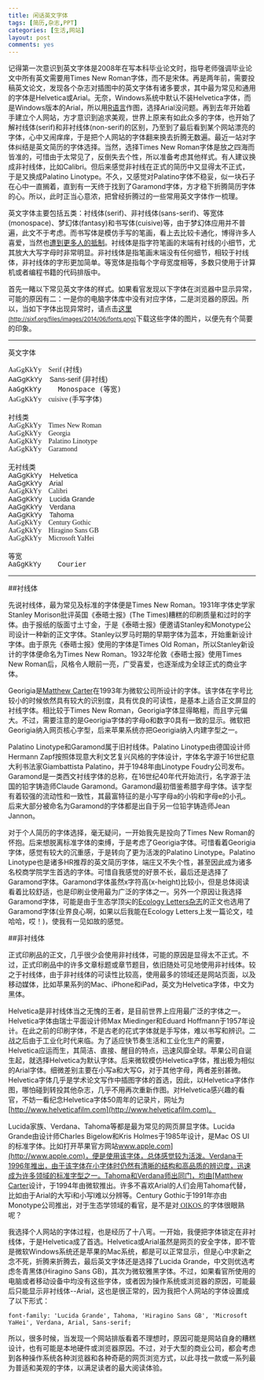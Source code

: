 ```yaml
---
title: 闲话英文字体
tags: [简历,杂志,PPT]
categories: [生活,网站]
layout: post
comments: yes
---
```


记得第一次意识到英文字体是2008年在写本科毕业论文时，指导老师强调毕业论文中所有英文需要用Times New Roman字体，而不是宋体。再是两年前，需要投稿英文论文，发现各个杂志对插图中的英文字体有诸多要求，其中最为常见和通用的字体是Helvetica或Arial。无奈，Windows系统中默认不装Helvetica字体，而是Windows版本的Arial，所以用[R语言](http://www.r-project.org)作图，选择Arial没问题。再到去年开始着手建立个人网站，方才意识到追求美观，世界上原来有如此众多的字体，也开始了解衬线体(serif)和非衬线体(non-serif)的区别，乃至到了最后看到某个网站漂亮的字体，心中又闹痒痒，于是把个人网站的字体翻来换去折腾无数遍。最近一站对字体纠结是英文简历的字体选择。当然，选择Times New Roman字体是放之四海而皆准的，可惜由于太常见了，反倒失去个性，所以准备考虑其他样式。有人建议换成非衬线体，比如Calibri。但后来感觉非衬线在正式的简历中又显得太不正式，于是又换成Palatino Linotype。不久，又感觉对Palatino字体不稳妥，似一块石子在心中一直搁着，直到有一天终于找到了Garamond字体，方才稳下折腾简历字体的心。所以，此时正当心意浓，把曾经折腾过的一些常用英文字体作一梳理。

英文字体主要包括五类：衬线体(serif)、非衬线体(sans-serif)、等宽体(monospace)、梦幻体(fantasy)和书写体(cuisive)等，由于梦幻体应用并不普遍，此文不于考虑。而书写体是模仿手写的笔画，看上去比较卡通化，博得许多人喜爱，当然也[遭到更多人的抵制](http://zh.wikipedia.org/zh-cn/Comic_Sans)。衬线体是指字符笔画的末端有衬线的小细节，尤其放大大写字母时非常明显。非衬线体是指笔画末端没有任何细节，相较于衬线体，非衬线体的字形更加简单。等宽体是指每个字母宽度相等，多数只使用于计算机或者编程书籍的代码排版中。

首先一睹以下常见英文字体的样式。如果看官发现以下字体在浏览器中显示异常，可能的原因有二：一是你的电脑字体库中没有对应字体，二是浏览器的原因。所以，当如下字体出现异常时，请点击[这里<small>(http://sixf.org/files/images/2014/06/fonts.png)</small>](http://sixf.org/files/images/2014/06/fonts.png)下载这些字体的图片，以便先有个简要的印象。

-------
英文字体   
<div style="font-family: serif;"> AaGgKkYy  &nbsp;&nbsp;  Serif (衬线) </div>
<div style="font-family: Sans-serif;"> AaGgKkYy   &nbsp;&nbsp; Sans-serif (非衬线) </div>
<div style="font-family: monospace;"> AaGgKkYy   &nbsp;&nbsp; Monospace (等宽) </div>
<div style="font-family: cuisive, 'Comic Sans MS';"> AaGgKkYy   &nbsp;&nbsp; cuisive (手写字体) </div>
<br/>
衬线类
<div style="font-family: 'Times New Roman', serif;"> AaGgKkYy   &nbsp;&nbsp; Times New Roman </div>
<div style="font-family: Georgia, serif;"> AaGgKkYy  &nbsp;&nbsp;  Georgia </div>
<div style="font-family: 'Palatino Linotype', serif;"> AaGgKkYy  &nbsp;&nbsp;  Palatino Linotype </div>
<div style="font-family: Garamond, serif;"> AaGgKkYy  &nbsp;&nbsp;  Garamond </div>
<br/>
无衬线类
<div style="font-family: Helvetica, sans-serif;"> AaGgKkYy   &nbsp;&nbsp; Helvetica </div>
<div style="font-family: Arial, sans-serif;"> AaGgKkYy  &nbsp;&nbsp;  Arial </div>
<div style="font-family: Calibri;"> AaGgKkYy   &nbsp;&nbsp; Calibri </div>
<div style="font-family: 'Lucida Grande', sans-serif;"> AaGgKkYy   &nbsp;&nbsp; Lucida Grande </div>
<div style="font-family: Verdana,sans-serif;"> AaGgKkYy   &nbsp;&nbsp; Verdana </div>
<div style="font-family: Tahoma, sans-serif;"> AaGgKkYy   &nbsp;&nbsp; Tahoma </div>
<div style="font-family: 'Century Gothic';"> AaGgKkYy   &nbsp;&nbsp; Century Gothic </div>
<div style="font-family: 'Hiragino Sans GB';"> AaGgKkYy   &nbsp;&nbsp; Hiragino Sans GB </div>
<div style="font-family: 'Microsoft YaHei';"> AaGgKkYy   &nbsp;&nbsp; Microsoft YaHei </div>
<br/>
等宽
<div style="font-family: courier;"> AaGgKkYy   &nbsp;&nbsp; Courier </div>

-----------

##衬线体

先说衬线体，最为常见及标准的字体便是Times New Roman。1931年字体史学家Stanley Morison批评英国《泰晤士报》(The Times)糟糕的印刷质量和过时的字体。由于报纸的版面寸土寸金，于是《泰晤士报》便邀请Stanley和Monotype公司设计一种新的正文字体。Stanley以罗马时期的早期字体为蓝本，开始重新设计字体。由于原先《泰晤士报》使用的字体是Times Old Roman，所以Stanley新设计的字体便命名为Times New Roman。1932年伦敦《泰晤士报》使用Times New Roman后，风格令人眼前一亮，广受喜爱，也逐渐成为全球正式的商业字体。

Georigia是[Matthew Carter](http://www.ted.com/talks/matthew_carter_my_life_in_typefaces)在1993年为微软公司所设计的字体。该字体在字号比较小的时候依然具有较大的识别度，具有优良的可读性，是基本上适合正文屏显的衬线字体。相比较于Times New Roman，Georigia字体显得略粗，而且字元偏大。不过，需要注意的是Georigia字体的字母o和数字0具有一致的显示。微软把Georigia纳入网页核心字型，后来苹果系统亦把Georigia纳入内建字型之一。

Palatino Linotype和Garamond属于旧衬线体。Palatino Linotype由德国设计师Hermann Zapf按照体现意大利文艺复兴风格的字体设计，字体名字源于16世纪意大利书法家Giambattista Palatino，并于1948年由Linotype Foudry公司发布。Garamond是一类西文衬线字体的总称，在16世纪40年代开始流行，名字源于法国的铅字铸造师Claude Garamond。Garamond最初借鉴希腊字母字体。该字型有着较强的流动性和一致性，其最富特征的是小写字母a的小钩和字母e的小孔。后来大部分被命名为Garamond的字体都是出自于另一位铅字铸造师Jean Jannon。

对于个人简历的字体选择，毫无疑问，一开始我先是投向了Times New Roman的怀抱。后来想脱离标准字体的束缚，于是考虑了Georigia字体。可惜看着Georigia字体，感觉有较大的沉重感，于是转向了更为活泼的Palatino Linotype。Palatino Linotype也是诸多HR推荐的英文简历字体，端庄又不失个性，甚至因此成为诸多名校商学院学生首选的字体。可惜自我感觉的好景不长，最后还是选择了Garamond字体。Garamond字体虽然x字符高(x-height)比较小，但是总体阅读看着比较舒适，也是印刷业使用最为广泛的字体之一。另外一个原因让我选择Garamond字体，可能是由于生态学顶尖的[Ecology Letters杂志](http://onlinelibrary.wiley.com/journal/10.1111/\(ISSN\)1461-0248)的正文也选用了Garamond字体(业界良心啊，如果以后我能在Ecology Letters上发一篇论文，哇哈哈，哎！)，使我有一见如故的感觉。

##非衬线体

正式印刷品的正文，几乎很少会使用非衬线体，可能的原因是显得太不正式。不过，正式印刷品中的许多文章标题或章节题目，依旧随处可见地使用非衬线体。较之于衬线体，由于非衬线体的可读性比较高，使用最多的领域还是网站页面，以及移动媒体，比如苹果系列的Mac、iPhone和iPad，英文为Helvetica字体，中文为黑体。

Helvetica是非衬线体当之无愧的王者，是目前世界上应用最广泛的字体之一。Helvetica字体由瑞士平面设计师Max Miedinger和Eduard Hoffmann于1957年设计。在此之前的印刷字体，不是古老的花式字体就是手写体，难以书写和辨识。二战之后由于工业化时代来临。为了适应快节奏生活和工业化生产的需要，Helvetica应运而生，其简洁、直接、醒目的特点，迅速风靡全球。苹果公司自诞生起，就选择Helvetica为默认字体。后来微软模仿Helvetica字体，推出极为相似的Arial字体。细微差别主要在小写a和大写G，对于其他字母，两者差别甚微。Helvetica字体几乎是学术论文写作中插图字体的首选，因此，以Helvetica字体作图，哪怕碰到转投其他杂志，几乎不用再次重新作图。对Helvetica感兴趣的看官，不妨一看纪念Helvetica字体50周年的记录片，网址为[http://www.helveticafilm.com](http://www.helveticafilm.com)。

Lucida家族、Verdana、Tahoma等都是最为常见的网页屏显字体。Lucida Grande由设计师Charles Bigelow和Kris Holmes于1985年设计，是Mac OS UI的标准字体。比如打开苹果官方网站[www.apple.com](http://www.apple.com)，便是使用该字体，总体感觉较为活泼。Verdana于1996年推出，由于该字体在小字体时仍然有清晰的结构和高品质的辨识度，迅速成为许多领域的标准字型之一。Tahoma和Verdana师出同门，均由[Matthew Carter](http://www.ted.com/talks/matthew_carter_my_life_in_typefaces)设计，于1994年由微软推出。许多不喜欢Arial的人们会用Tahoma代替，比如由于Arial的大写i和小写l难以分辨等。Century Gothic于1991年亦由Monotype公司推出，对于生态学领域的看官，是不是对<a href='http://www.oikosjournal.org' style="font-family: 'Century Gothic';"> OIKOS </a>的字体很眼熟呢？

我选择个人网站的字体过程，也是经历了十八弯。一开始，我便把字体锁定在非衬线体，于是Helvetica成了首选。Helvetica或Arial虽然是网页的安全字体，即不管是微软Windows系统还是苹果的Mac系统，都是可以正常显示，但是心中求新之念不死，折腾来折腾去，最后英文字体还是选择了Lucida Grande，中文则优选考虑冬青黑体(Hiragino Sans GB)，其次为微软雅黑字体。不过，如果看官所使用的电脑或者移动设备中均没有这些字体，或者因为操作系统或浏览器的原因，可能最后只能显示非衬线体--Arial，这也是很正常的，因为我把个人网站的字体设置成了以下形式：

`font-family: 'Lucida Grande', Tahoma, 'Hiragino Sans GB', 'Microsoft YaHei', Verdana, Arial, Sans-serif;`

所以，很多时候，当发现一个网站排版看着不理想时，原因可能是网站自身的糟糕设计，也有可能是本地硬件或浏览器原因。不过，对于大型的商业公司，都会考虑到各种操作系统各种浏览器和各种奇葩的网页浏览方式，以此寻找一款或一系列最为普适和美观的字体，以满足读者的最大阅读体验。